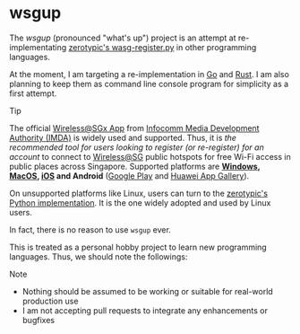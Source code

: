 # wsgup
The *wsgup* (pronounced "what's up") project is an attempt at re-implementating 
[zerotypic's wasg-register.py][wasg-register] in other programming languages.

At the moment, I am targeting a re-implementation in [Go](https://go.dev) and [Rust](https://www.rust-lang.org). 
I am also planning to keep them as command line console program for simplicity as a first attempt.

> [!TIP]  
> The official [Wireless@SGx App][connect-wireless-sg] from [Infocomm Media Development Authority (IMDA)][imda] is
> widely used and supported. Thus, it is *the recommended tool for users looking to register (or re-register) for an account*
> to connect to [Wireless@SG][wireless-sg] public hotspots for free Wi-Fi access in public places across Singapore.
> Supported platforms are **[Windows][windows], [MacOS][macos], [iOS][ios] and Android** ([Google Play][google-play] and
> [Huawei App Gallery][huawei-appgallery]).
>
> On unsupported platforms like Linux, users can turn to the [zerotypic's Python implementation][wasg-register]. It
> is the one widely adopted and used by Linux users.
> 
> In fact, there is no reason to use `wsgup` ever.

This is treated as a personal hobby project to learn new programming languages. Thus, we should note the followings:

> [!NOTE]
> - Nothing should be assumed to be working or suitable for real-world production use
> - I am not accepting pull requests to integrate any enhancements or bugfixes

[wasg-register]: https://github.com/zerotypic/wasg-register
[wireless-sg]: https://www.imda.gov.sg/how-we-can-help/wireless-at-sg
[connect-wireless-sg]: https://www.imda.gov.sg/how-we-can-help/wireless-at-sg/wireless-at-sg-for-consumers
[imda]: https://www.imda.gov.sg/
[windows]: https://www.imda.gov.sg/how-we-can-help/wireless-at-sg/wireless-at-sg-for-consumers
[macos]: https://apps.apple.com/us/app/wireless-sg-new/id1449928544?ls=1&mt=12
[ios]: https://apps.apple.com/us/app/wireless-sg-new/id1449928538?ls=1
[google-play]: https://play.google.com/store/apps/details?id=sg.gov.imda.wsgapp2_android&hl=en&pli=1
[huawei-appgallery]: https://appgallery.huawei.com/app/C107485705?sharePrepath=ag&channelId=IMDA%20Webpage&id=dd9887a5b5f247309c410110a0595f04&s=DAA3256D2A32CFFEBA648B437A2F5EAF7DD776ABCE2B37FFC3A408B6AE3CB109&detailType=0&v=&callType=AGDLINK&installType=0000&shareTo=qrcode

